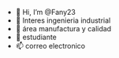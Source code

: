 - 👋 Hi, I’m @Fany23
- 👀 Interes ingenieria industrial
- 🌱 área manufactura y calidad
- 💞️ estudiante
- 📫 correo electronico 


